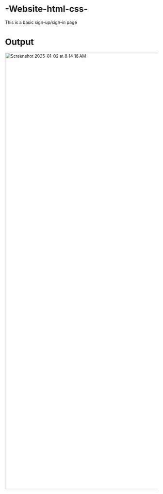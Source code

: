# -Website-html-css-
This is a basic sign-up/sign-in page 

# Output

<img width="1440" alt="Screenshot 2025-01-02 at 8 14 16 AM" src="https://github.com/user-attachments/assets/b7387967-3504-43a7-9d6d-0d68688b36a8" />

